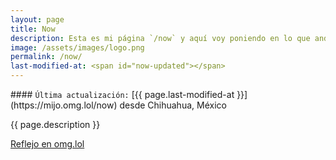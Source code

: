 ```yaml
---
layout: page
title: Now
description: Esta es mi página `/now` y aquí voy poniendo en lo que ando actualmente.
image: /assets/images/logo.png
permalink: /now/
last-modified-at: <span id="now-updated"></span>
---
```


<div class="card last-updated my-3 text-center">
<div class="card-body rounded">
#### <code>Última actualización:</code> [{{ page.last-modified-at }}](https://mijo.omg.lol/now) desde Chihuahua, México
</div>
</div>

<p class="text-center">{{ page.description }}</p>

<p class="text-center">
<a class="btn btn-primary btn-sm" href="https://mijo.omg.lol/now">
<i class="fa-solid fa-heart"></i> Reflejo en omg.lol
</a>
</p>

<div id="now-content"></div>

<div id="lastfm-top-artists"></div>
